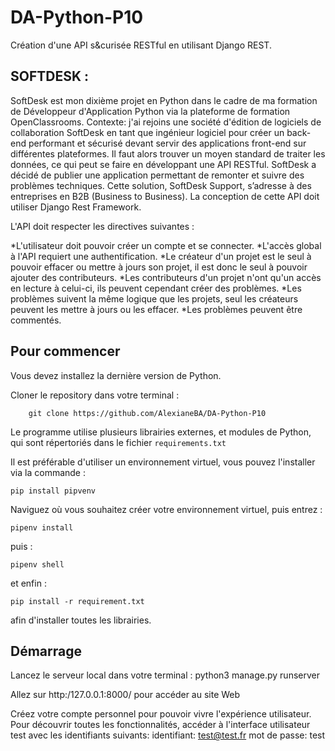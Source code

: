 # DA-Python-P10

Création d'une API s&curisée RESTful en utilisant Django REST.



## SOFTDESK :

SoftDesk est mon dixième projet en Python dans le cadre de ma formation de Développeur d'Application Python via la plateforme de formation OpenClassrooms.
Contexte:  j'ai rejoins une société d'édition de logiciels de collaboration SoftDesk en tant que ingénieur logiciel pour créer un back-end performant et sécurisé devant servir des applications front-end sur différentes plateformes. 
Il faut alors trouver un moyen standard de traiter les données, ce qui peut se faire en développant une API RESTful. 
SoftDesk a décidé de publier une application permettant de remonter et suivre des problèmes techniques. Cette solution, SoftDesk Support, s’adresse à des entreprises en B2B (Business to Business).
La conception de cette API doit utiliser Django Rest Framework.

L'API doit respecter les directives suivantes :

*L'utilisateur doit pouvoir créer un compte et se connecter.
*L'accès global à l'API requiert une authentification.
*Le créateur d'un projet est le seul à pouvoir effacer ou mettre à jours son projet, il est donc le seul à pouvoir ajouter des contributeurs.
*Les contributeurs d'un projet n'ont qu'un accès en lecture à celui-ci, ils peuvent cependant créer des problèmes.
*Les problèmes suivent la même logique que les projets, seul les créateurs peuvent les mettre à jours ou les effacer.
*Les problèmes peuvent être commentés.

## Pour commencer
Vous devez installez la dernière version de Python.

Cloner le repository dans votre terminal :

```
    git clone https://github.com/AlexianeBA/DA-Python-P10
```

Le programme utilise plusieurs librairies externes, et modules de Python, qui sont répertoriés dans le fichier ```requirements.txt```


Il est préférable d'utiliser un environnement virtuel, vous pouvez l'installer via la commande :  
```
pip install pipvenv
```
Naviguez où vous souhaitez créer votre environnement virtuel, puis entrez :

```
pipenv install
```
puis :
```
pipenv shell
```
et enfin :

```
pip install -r requirement.txt
```
afin d'installer toutes les librairies.

## Démarrage
Lancez le serveur local dans votre terminal :
python3 manage.py runserver

Allez sur http:/127.0.0.1:8000/ pour accéder au site Web

Créez votre compte personnel pour pouvoir vivre l'expérience utilisateur.
Pour découvrir toutes les fonctionnalités, accéder à l'interface utilisateur test avec les identifiants suivants:
identifiant: test@test.fr
mot de passe: test
